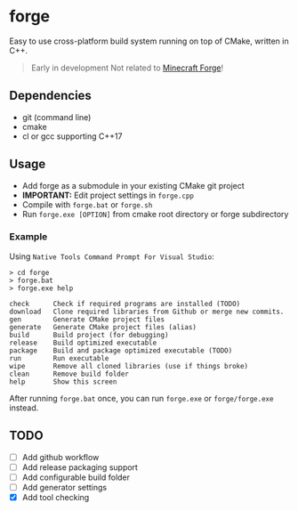 # forge
Easy to use cross-platform build system running on top of CMake, written in C++.

> Early in development
> Not related to [Minecraft Forge](https://files.minecraftforge.net/net/minecraftforge/forge/)!

## Dependencies
- git (command line)
- cmake
- cl or gcc supporting C++17

## Usage

- Add forge as a submodule in your existing CMake git project
- **IMPORTANT:** Edit project settings in ```forge.cpp```
- Compile with ```forge.bat``` or ```forge.sh```
- Run ```forge.exe [OPTION]``` from cmake root directory or forge subdirectory

### Example
Using ```Native Tools Command Prompt For Visual Studio```:

```
> cd forge
> forge.bat
> forge.exe help

check      Check if required programs are installed (TODO)
download   Clone required libraries from Github or merge new commits.
gen        Generate CMake project files
generate   Generate CMake project files (alias)
build      Build project (for debugging)
release    Build optimized executable
package    Build and package optimized executable (TODO)
run        Run executable
wipe       Remove all cloned libraries (use if things broke)
clean      Remove build folder
help       Show this screen
```

After running ```forge.bat``` once, you can run ```forge.exe``` or ```forge/forge.exe``` instead.

## TODO
- [ ] Add github workflow 
- [ ] Add release packaging support
- [ ] Add configurable build folder
- [ ] Add generator settings
- [X] Add tool checking
